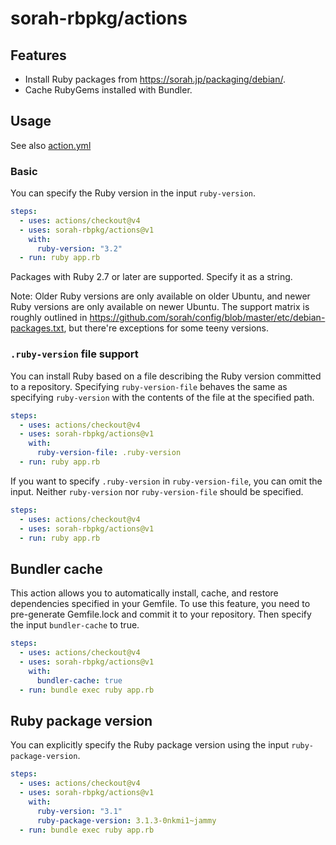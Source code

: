 # sorah-rbpkg/actions

## Features

- Install Ruby packages from https://sorah.jp/packaging/debian/.
- Cache RubyGems installed with Bundler.

## Usage

See also [action.yml](action.yml)

### Basic

You can specify the Ruby version in the input `ruby-version`.

```yaml
steps:
  - uses: actions/checkout@v4
  - uses: sorah-rbpkg/actions@v1
    with:
      ruby-version: "3.2"
  - run: ruby app.rb
```

Packages with Ruby 2.7 or later are supported. Specify it as a string.

Note: Older Ruby versions are only available on older Ubuntu, and newer Ruby versions are only available on newer Ubuntu. The support matrix is roughly outlined in <https://github.com/sorah/config/blob/master/etc/debian-packages.txt>, but there're exceptions for some teeny versions.

### `.ruby-version` file support

You can install Ruby based on a file describing the Ruby version committed to a repository.
Specifying `ruby-version-file` behaves the same as specifying `ruby-version` with the contents of the file at the specified path.

```yaml
steps:
  - uses: actions/checkout@v4
  - uses: sorah-rbpkg/actions@v1
    with:
      ruby-version-file: .ruby-version
  - run: ruby app.rb
```

If you want to specify `.ruby-version` in `ruby-version-file`, you can omit the input. Neither `ruby-version` nor `ruby-version-file` should be specified.

```yaml
steps:
  - uses: actions/checkout@v4
  - uses: sorah-rbpkg/actions@v1
  - run: ruby app.rb
```

## Bundler cache

This action allows you to automatically install, cache, and restore dependencies specified in your Gemfile.
To use this feature, you need to pre-generate Gemfile.lock and commit it to your repository. Then specify the input `bundler-cache` to true.

```yaml
steps:
  - uses: actions/checkout@v4
  - uses: sorah-rbpkg/actions@v1
    with:
      bundler-cache: true
  - run: bundle exec ruby app.rb
```

## Ruby package version

You can explicitly specify the Ruby package version using the input `ruby-package-version`.

```yaml
steps:
  - uses: actions/checkout@v4
  - uses: sorah-rbpkg/actions@v1
    with:
      ruby-version: "3.1"
      ruby-package-version: 3.1.3-0nkmi1~jammy
  - run: bundle exec ruby app.rb
```
